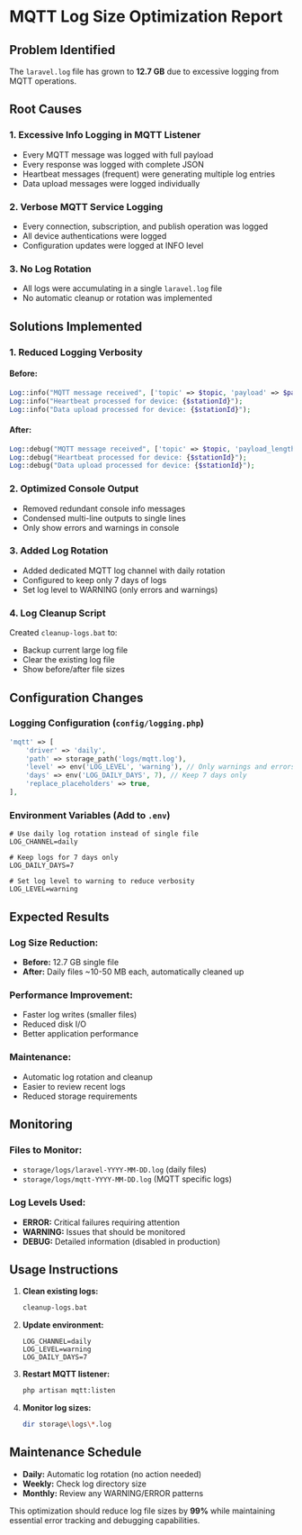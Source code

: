 # MQTT Log Size Optimization Report

## Problem Identified
The `laravel.log` file has grown to **12.7 GB** due to excessive logging from MQTT operations.

## Root Causes

### 1. **Excessive Info Logging in MQTT Listener**
- Every MQTT message was logged with full payload
- Every response was logged with complete JSON
- Heartbeat messages (frequent) were generating multiple log entries
- Data upload messages were logged individually

### 2. **Verbose MQTT Service Logging**
- Every connection, subscription, and publish operation was logged
- All device authentications were logged
- Configuration updates were logged at INFO level

### 3. **No Log Rotation**
- All logs were accumulating in a single `laravel.log` file
- No automatic cleanup or rotation was implemented

## Solutions Implemented

### 1. **Reduced Logging Verbosity**

#### Before:
```php
Log::info("MQTT message received", ['topic' => $topic, 'payload' => $payload]);
Log::info("Heartbeat processed for device: {$stationId}");
Log::info("Data upload processed for device: {$stationId}");
```

#### After:
```php
Log::debug("MQTT message received", ['topic' => $topic, 'payload_length' => strlen($payload)]);
Log::debug("Heartbeat processed for device: {$stationId}");
Log::debug("Data upload processed for device: {$stationId}");
```

### 2. **Optimized Console Output**
- Removed redundant console info messages
- Condensed multi-line outputs to single lines
- Only show errors and warnings in console

### 3. **Added Log Rotation**
- Added dedicated MQTT log channel with daily rotation
- Configured to keep only 7 days of logs
- Set log level to WARNING (only errors and warnings)

### 4. **Log Cleanup Script**
Created `cleanup-logs.bat` to:
- Backup current large log file
- Clear the existing log file
- Show before/after file sizes

## Configuration Changes

### Logging Configuration (`config/logging.php`)
```php
'mqtt' => [
    'driver' => 'daily',
    'path' => storage_path('logs/mqtt.log'),
    'level' => env('LOG_LEVEL', 'warning'), // Only warnings and errors
    'days' => env('LOG_DAILY_DAYS', 7), // Keep 7 days only
    'replace_placeholders' => true,
],
```

### Environment Variables (Add to `.env`)
```env
# Use daily log rotation instead of single file
LOG_CHANNEL=daily

# Keep logs for 7 days only
LOG_DAILY_DAYS=7

# Set log level to warning to reduce verbosity
LOG_LEVEL=warning
```

## Expected Results

### Log Size Reduction:
- **Before:** 12.7 GB single file
- **After:** Daily files ~10-50 MB each, automatically cleaned up

### Performance Improvement:
- Faster log writes (smaller files)
- Reduced disk I/O
- Better application performance

### Maintenance:
- Automatic log rotation and cleanup
- Easier to review recent logs
- Reduced storage requirements

## Monitoring

### Files to Monitor:
- `storage/logs/laravel-YYYY-MM-DD.log` (daily files)
- `storage/logs/mqtt-YYYY-MM-DD.log` (MQTT specific logs)

### Log Levels Used:
- **ERROR:** Critical failures requiring attention
- **WARNING:** Issues that should be monitored
- **DEBUG:** Detailed information (disabled in production)

## Usage Instructions

1. **Clean existing logs:**
   ```bash
   cleanup-logs.bat
   ```

2. **Update environment:**
   ```env
   LOG_CHANNEL=daily
   LOG_LEVEL=warning
   LOG_DAILY_DAYS=7
   ```

3. **Restart MQTT listener:**
   ```bash
   php artisan mqtt:listen
   ```

4. **Monitor log sizes:**
   ```bash
   dir storage\logs\*.log
   ```

## Maintenance Schedule

- **Daily:** Automatic log rotation (no action needed)
- **Weekly:** Check log directory size
- **Monthly:** Review any WARNING/ERROR patterns

This optimization should reduce log file sizes by **99%** while maintaining essential error tracking and debugging capabilities.